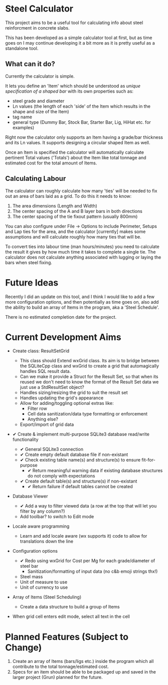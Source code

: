 # Steel Calculator

This project aims to be a useful tool for calculating info about steel reinforcment in concrete slabs.

This has been developed as a simple calculator tool at first, but as time goes on I may continue developing it a bit more as it is pretty useful as a standalone tool.

## What can it do? 

Currently the calculator is simple. 

It lets you define an 'Item' which should be understood as *unique specification of a shaped bar* with its own properties such as: 
 * steel grade and diameter
 * Ln values (the length of each 'side' of the Item which results in the shape and size of the Item)
 * tag name
 * general type (Dummy Bar, Stock Bar, Starter Bar, Lig, HiHat etc. for examples) 
 
 Right now the calculator only supports an Item having a grade/bar thickness and its Ln values. It supports designing a circular shaped Item as well.

Once an Item is specified the calculator will automatically calculate pertinent Total values ('Totals') about the Item like total tonnage and estimated cost for the total amount of Items.

## Calculating Labour

The calculator can roughly calculate how many 'ties' will be needed to fix out an area of bars laid as a grid. To do this it needs to know: 

1. The area dimensions (Length and Width)
2. The center spacing of the A and B layer bars in both directions
3. The center spacing of the tie fixout pattern (usually 800mm)

You can also configure under File -> Options to include Perimeter, Setups and Lap ties for the area, and the calculator [currently] makes some assumptions  and will calculate roughly how many ties that will be.

To convert ties into labour time (man hours/minutes) you need to calculate the result it gives by how much time it takes to complete a single tie. The calculator does not calculate anything associated with lugging or laying the bars when steel fixing.

# Future Ideas

Recently I did an update on this tool, and I think I would like to add a few more configuration options, and then potentially as time goes on, also add the ability to build an array of Items in the program, aka a 'Steel Schedule'.

There is no estimated completion date for the project.

# Current Development Aims

- Create class: ResultSetGrid
  - This class should Extend wxGrid class. Its aim is to bridge between the SQLiteCpp class and wxGrid to create a grid that automagically handles SQL result data.
  - Can we make it provide a Struct for the Result Set, so that when its reused we don't need to know the format of the Result Set data we just use a StdResultSet object?
  - Handles sizing/resizing the grid to suit the result set
  - Handles updating the grid's appearance
  - Allow for adding/toggling optional extras like: 
    - Filter row
    - Cell data sanitization/data type formatting or enforcement
    - Anything else?
  - Export/import of grid data
  
- ✔ Create & implement multi-purpose SQLite3 database read/write functionality
  - ✔ General SQLite3 connection
  - ✔ Create empty default database file if non-existant
  - ✔ Check existing table name(s) and structure(s) to ensure fit-for-purpose
    - ✔ Return meaningful warning data if existing database structures do not comply with expectations
  - ✔ Create default table(s) and structure(s) if non-existant
    - ✔ Return failure if default tables cannot be created
  
- Database Viewer
  - ✔ Add a way to filter viewed data (a row at the top that will let you filter by any column?)
  - Add toolbar? to switch to Edit mode
  
- Locale aware programming
  - Learn and add locale aware (wx supports it) code to allow for translations down the line

- Configuration options
  - ✔ Redo using wxGrid for Cost per Mg for each grade/diameter of steel bar
    - Sanitization/formatting of input data (no c&b emoji strings thx!)
  - Steel mass
  - Unit of measure to use
  - Unit of currency to use
  
- Array of Items (Steel Scheduling)
  - Create a data structure to build a group of Items
- When grid cell enters edit mode, select all text in the cell

# Planned Features (Subject to Change)

1. Create an array of Items (bars/ligs etc.) inside the program which all contribute to the total tonnage/estimated cost.
2. Specs for an item should be able to be packaged up and saved in the larger project (Grun) planned for the future.
